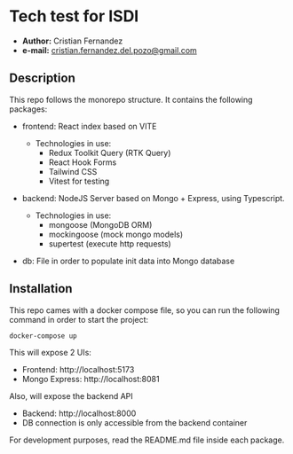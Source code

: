 # Tech test for ISDI
* **Author:** Cristian Fernandez
* **e-mail:** [cristian.fernandez.del.pozo@gmail.com](mailto:cristian.fernandez.del.pozo@gmail.com) 

## Description
This repo follows the monorepo structure. It contains the following packages:

*  frontend: React index based on VITE 
    + Technologies in use:
        - Redux Toolkit Query (RTK Query)
        - React Hook Forms 
        - Tailwind CSS 
        - Vitest for testing
*  backend: NodeJS Server based on Mongo + Express, using Typescript.
    + Technologies in use:
      + mongoose  (MongoDB ORM)
      + mockingoose (mock mongo models)
      + supertest (execute http requests)
 
* db: File in order to populate init data into Mongo database 


## Installation
This repo cames with a docker compose file, so you can run the following command in order to start the project:

```bash 
docker-compose up
```

This will expose 2 UIs:
* Frontend: http://localhost:5173
* Mongo Express: http://localhost:8081

Also, will expose the backend API
* Backend: http://localhost:8000
* DB connection is only accessible from the backend container

For development purposes, read the README.md file inside each package.
